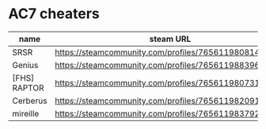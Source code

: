 # AC7 cheaters

| name | steam URL |
| ------ | ------|
| SRSR | https://steamcommunity.com/profiles/76561198081430238 |
| Genius | https://steamcommunity.com/profiles/76561198839646162 |
| [FHS] RAPTOR | https://steamcommunity.com/profiles/76561198073103373 |
| Cerberus | https://steamcommunity.com/profiles/76561198209173436 |
| mireille | https://steamcommunity.com/profiles/76561198379251619 |
